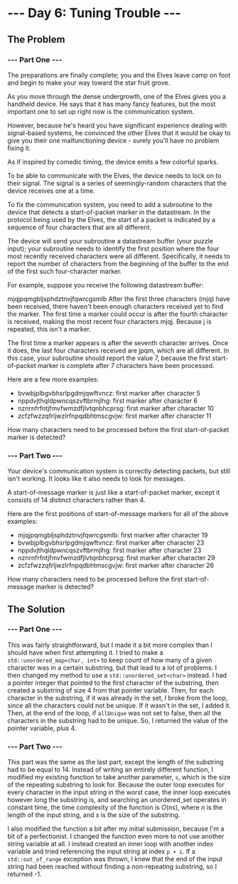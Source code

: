 # --- Day 6: Tuning Trouble ---

## The Problem

### --- Part One ---
The preparations are finally complete; you and the Elves leave camp on foot and begin to make your way toward the star fruit grove.

As you move through the dense undergrowth, one of the Elves gives you a handheld device. He says that it has many fancy features, but the most important one to set up right now is the communication system.

However, because he's heard you have significant experience dealing with signal-based systems, he convinced the other Elves that it would be okay to give you their one malfunctioning device - surely you'll have no problem fixing it.

As if inspired by comedic timing, the device emits a few colorful sparks.

To be able to communicate with the Elves, the device needs to lock on to their signal. The signal is a series of seemingly-random characters that the device receives one at a time.

To fix the communication system, you need to add a subroutine to the device that detects a start-of-packet marker in the datastream. In the protocol being used by the Elves, the start of a packet is indicated by a sequence of four characters that are all different.

The device will send your subroutine a datastream buffer (your puzzle input); your subroutine needs to identify the first position where the four most recently received characters were all different. Specifically, it needs to report the number of characters from the beginning of the buffer to the end of the first such four-character marker.

For example, suppose you receive the following datastream buffer:

mjqjpqmgbljsphdztnvjfqwrcgsmlb
After the first three characters (mjq) have been received, there haven't been enough characters received yet to find the marker. The first time a marker could occur is after the fourth character is received, making the most recent four characters mjqj. Because j is repeated, this isn't a marker.

The first time a marker appears is after the seventh character arrives. Once it does, the last four characters received are jpqm, which are all different. In this case, your subroutine should report the value 7, because the first start-of-packet marker is complete after 7 characters have been processed.

Here are a few more examples:
- bvwbjplbgvbhsrlpgdmjqwftvncz: first marker after character 5
- nppdvjthqldpwncqszvftbrmjlhg: first marker after character 6
- nznrnfrfntjfmvfwmzdfjlvtqnbhcprsg: first marker after character 10
- zcfzfwzzqfrljwzlrfnpqdbhtmscgvjw: first marker after character 11

How many characters need to be processed before the first start-of-packet marker is detected?

### --- Part Two ---
Your device's communication system is correctly detecting packets, but still isn't working. It looks like it also needs to look for messages.

A start-of-message marker is just like a start-of-packet marker, except it consists of 14 distinct characters rather than 4.

Here are the first positions of start-of-message markers for all of the above examples:
- mjqjpqmgbljsphdztnvjfqwrcgsmlb: first marker after character 19
- bvwbjplbgvbhsrlpgdmjqwftvncz: first marker after character 23
- nppdvjthqldpwncqszvftbrmjlhg: first marker after character 23
- nznrnfrfntjfmvfwmzdfjlvtqnbhcprsg: first marker after character 29
- zcfzfwzzqfrljwzlrfnpqdbhtmscgvjw: first marker after character 26

How many characters need to be processed before the first start-of-message marker is detected?

## The Solution

### --- Part One ---
This was fairly straightforward, but I made it a bit more complex than I should have when first attempting it. I tried to make a `std::unordered_map<char, int>` to keep count of how many of a given character was in a certain substring, but that lead to a lot of problems. I then changed my method to use a `std::unordered_set<char>` instead. I had a pointer integer that pointed to the first character of the substring, then created a substring of size 4 from that pointer variable. Then, for each character in the substring, if it was already in the set, I broke from the loop, since all the characters could not be unique. If it wasn't in the set, I added it. Then, at the end of the loop, if `allUnique` was not set to false, then all the characters in the substring had to be unique. So, I returned the value of the pointer variable, plus 4.

### --- Part Two ---
This part was the same as the last part, except the length of the substring had to be equal to 14. Instead of writing an entirely different function, I modified my existing function to take another parameter, `s`, which is the size of the repeating substring to look for. Because the outer loop executes for every character in the input string in the worst case, the inner loop executes however long the substring is, and searching an unordered_set operates in constant time, the time complexity of the function is $O(ns)$, where $n$ is the length of the input string, and $s$ is the size of the substring.

I also modified the function a bit after my initial submission, because I'm a bit of a perfectionist. I changed the function even more to not use another string variable at all. I instead created an inner loop with another index variable and tried referencing the input string at index `p + i`. If a `std::out_of_range` exception was thrown, I knew that the end of the input string had been reached without finding a non-repeating substring, so I returned -1. 
